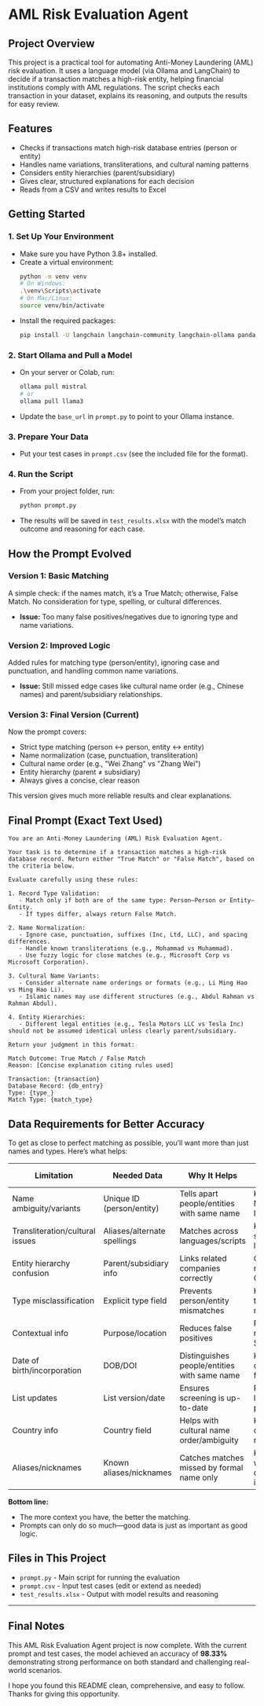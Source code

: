 # AML Risk Evaluation Agent

## Project Overview

This project is a practical tool for automating Anti-Money Laundering (AML) risk evaluation. It uses a language model (via Ollama and LangChain) to decide if a transaction matches a high-risk entity, helping financial institutions comply with AML regulations. The script checks each transaction in your dataset, explains its reasoning, and outputs the results for easy review.

## Features
- Checks if transactions match high-risk database entries (person or entity)
- Handles name variations, transliterations, and cultural naming patterns
- Considers entity hierarchies (parent/subsidiary)
- Gives clear, structured explanations for each decision
- Reads from a CSV and writes results to Excel

## Getting Started

### 1. Set Up Your Environment
- Make sure you have Python 3.8+ installed.
- Create a virtual environment:
  ```bash
  python -m venv venv
  # On Windows:
  .\venv\Scripts\activate
  # On Mac/Linux:
  source venv/bin/activate
  ```
- Install the required packages:
  ```bash
  pip install -U langchain langchain-community langchain-ollama pandas openpyxl
  ```

### 2. Start Ollama and Pull a Model
- On your server or Colab, run:
  ```bash
  ollama pull mistral
  # or
  ollama pull llama3
  ```
- Update the `base_url` in `prompt.py` to point to your Ollama instance.

### 3. Prepare Your Data
- Put your test cases in `prompt.csv` (see the included file for the format).

### 4. Run the Script
- From your project folder, run:
  ```bash
  python prompt.py
  ```
- The results will be saved in `test_results.xlsx` with the model’s match outcome and reasoning for each case.

## How the Prompt Evolved

### Version 1: Basic Matching
A simple check: if the names match, it’s a True Match; otherwise, False Match. No consideration for type, spelling, or cultural differences.
- **Issue:** Too many false positives/negatives due to ignoring type and name variations.

### Version 2: Improved Logic
Added rules for matching type (person/entity), ignoring case and punctuation, and handling common name variations.
- **Issue:** Still missed edge cases like cultural name order (e.g., Chinese names) and parent/subsidiary relationships.

### Version 3: Final Version (Current)
Now the prompt covers:
- Strict type matching (person ↔ person, entity ↔ entity)
- Name normalization (case, punctuation, transliteration)
- Cultural name order (e.g., "Wei Zhang" vs "Zhang Wei")
- Entity hierarchy (parent ≠ subsidiary)
- Always gives a concise, clear reason

This version gives much more reliable results and clear explanations.

## Final Prompt (Exact Text Used)

```text
You are an Anti-Money Laundering (AML) Risk Evaluation Agent.

Your task is to determine if a transaction matches a high-risk database record. Return either "True Match" or "False Match", based on the criteria below.

Evaluate carefully using these rules:

1. Record Type Validation:
   - Match only if both are of the same type: Person–Person or Entity–Entity.
   - If types differ, always return False Match.

2. Name Normalization:
   - Ignore case, punctuation, suffixes (Inc, Ltd, LLC), and spacing differences.
   - Handle known transliterations (e.g., Mohammad vs Muhammad).
   - Use fuzzy logic for close matches (e.g., Microsoft Corp vs Microsoft Corporation).

3. Cultural Name Variants:
   - Consider alternate name orderings or formats (e.g., Li Ming Hao vs Ming Hao Li).
   - Islamic names may use different structures (e.g., Abdul Rahman vs Rahman Abdul).

4. Entity Hierarchies:
   - Different legal entities (e.g., Tesla Motors LLC vs Tesla Inc) should not be assumed identical unless clearly parent/subsidiary.

Return your judgment in this format:

Match Outcome: True Match / False Match  
Reason: [Concise explanation citing rules used]

Transaction: {transaction}  
Database Record: {db_entry}  
Type: {type_}  
Match Type: {match_type}
```

## Data Requirements for Better Accuracy

To get as close to perfect matching as possible, you’ll want more than just names and types. Here’s what helps:

| Limitation                        | Needed Data                | Why It Helps                                   | Where to Get It                |
|-----------------------------------|----------------------------|------------------------------------------------|-------------------------------|
| Name ambiguity/variants           | Unique ID (person/entity)  | Tells apart people/entities with same name      | KYC, National ID, SWIFT        |
| Transliteration/cultural issues   | Aliases/alternate spellings| Matches across languages/scripts                | KYC, sanctions lists           |
| Entity hierarchy confusion        | Parent/subsidiary info     | Links related companies correctly               | Corporate registries, Orbis    |
| Type misclassification            | Explicit type field        | Prevents person/entity mismatches               | KYC, transaction metadata      |
| Contextual info                   | Purpose/location           | Reduces false positives                         | Payment metadata, SWIFT        |
| Date of birth/incorporation       | DOB/DOI                    | Distinguishes people/entities with same name    | KYC, corporate filings         |
| List updates                      | List version/date          | Ensures screening is up-to-date                 | Regulator, list provider       |
| Country info                      | Country field              | Helps with cultural name order/ambiguity        | KYC, corporate registries      |
| Aliases/nicknames                 | Known aliases/nicknames    | Catches matches missed by formal name only      | KYC, watchlists, customer input|

**Bottom line:**
- The more context you have, the better the matching.
- Prompts can only do so much—good data is just as important as good logic.

## Files in This Project
- `prompt.py` - Main script for running the evaluation
- `prompt.csv` - Input test cases (edit or extend as needed)
- `test_results.xlsx` - Output with model results and reasoning

---

## Final Notes

This AML Risk Evaluation Agent project is now complete. With the current prompt and test cases, the model achieved an accuracy of **98.33%** demonstrating strong performance on both standard and challenging real-world scenarios.

I hope you found this README clean, comprehensive, and easy to follow. Thanks for giving this opportunity.

